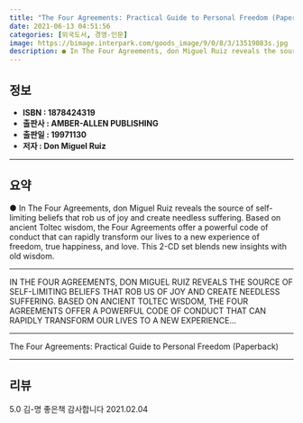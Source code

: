 ```yaml
---
title: "The Four Agreements: Practical Guide to Personal Freedom (Paperback)"
date: 2021-06-13 04:51:56
categories: [외국도서, 경영-인문]
image: https://bimage.interpark.com/goods_image/9/0/8/3/13519083s.jpg
description: ● In The Four Agreements, don Miguel Ruiz reveals the source of self-limiting beliefs that rob us of joy and create needless suffering. Based on ancient Toltec
---
```


## **정보**

- **ISBN : 1878424319**
- **출판사 : AMBER-ALLEN PUBLISHING**
- **출판일 : 19971130**
- **저자 : Don Miguel Ruiz**

------



## **요약**

●  In The Four Agreements, don Miguel Ruiz reveals the source of self-limiting beliefs that rob us of joy and create needless suffering. Based on ancient Toltec wisdom, the Four Agreements offer a powerful code of conduct that can rapidly transform our lives to a new experience of freedom, true happiness, and love. This 2-CD set blends new insights with old wisdom.

------

IN THE FOUR AGREEMENTS, DON MIGUEL RUIZ REVEALS THE SOURCE OF SELF-LIMITING BELIEFS THAT ROB US OF JOY AND CREATE NEEDLESS SUFFERING. BASED ON ANCIENT TOLTEC WISDOM, THE FOUR AGREEMENTS OFFER A POWERFUL CODE OF CONDUCT THAT CAN RAPIDLY TRANSFORM OUR LIVES TO A NEW EXPERIENCE... 

------


The Four Agreements: Practical Guide to Personal Freedom (Paperback) 

------


## **리뷰** 

5.0 김-명 좋은책 감사합니다  2021.02.04 <br/>